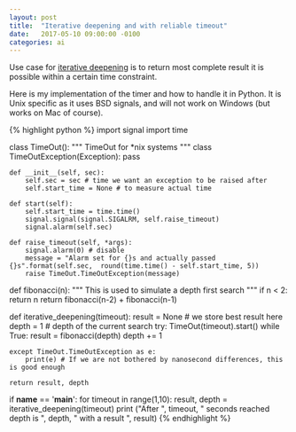 ```yaml
---
layout: post
title:  "Iterative deepening and with reliable timeout"
date:   2017-05-10 09:00:00 -0100
categories: ai
---
```


Use case for [iterative deepening](https://en.wikipedia.org/wiki/Iterative_deepening_depth-first_search) is to return most complete result it is possible within a certain time constraint.

Here is my implementation of the timer and how to handle it in Python. It is Unix specific as it uses BSD signals, and will not work on Windows (but works on Mac of course).

{% highlight python %}
import signal
import time

class TimeOut():
    """
        TimeOut for *nix systems
    """
    class TimeOutException(Exception):
        pass

    def __init__(self, sec):
        self.sec = sec # time we want an exception to be raised after
        self.start_time = None # to measure actual time

    def start(self):
        self.start_time = time.time()
        signal.signal(signal.SIGALRM, self.raise_timeout)
        signal.alarm(self.sec)

    def raise_timeout(self, *args):
        signal.alarm(0) # disable
        message = "Alarm set for {}s and actually passed {}s".format(self.sec,  round(time.time() - self.start_time, 5))
        raise TimeOut.TimeOutException(message)


def fibonacci(n):
  """
    This is used to simulate a depth first search
  """
    if n < 2:
        return n
    return fibonacci(n-2) + fibonacci(n-1)

def iterative_deepening(timeout):
    result = None # we store best result here
    depth = 1 # depth of the current search
    try:
        TimeOut(timeout).start()
        while True:
            result = fibonacci(depth)
            depth += 1

    except TimeOut.TimeOutException as e:
        print(e) # If we are not bothered by nanosecond differences, this is good enough

    return result, depth

if __name__ == '__main__':
    for timeout in range(1,10):
        result, depth = iterative_deepening(timeout)
        print ("After ", timeout, " seconds reached depth is ", depth, " with a result ", result)
{% endhighlight %}
